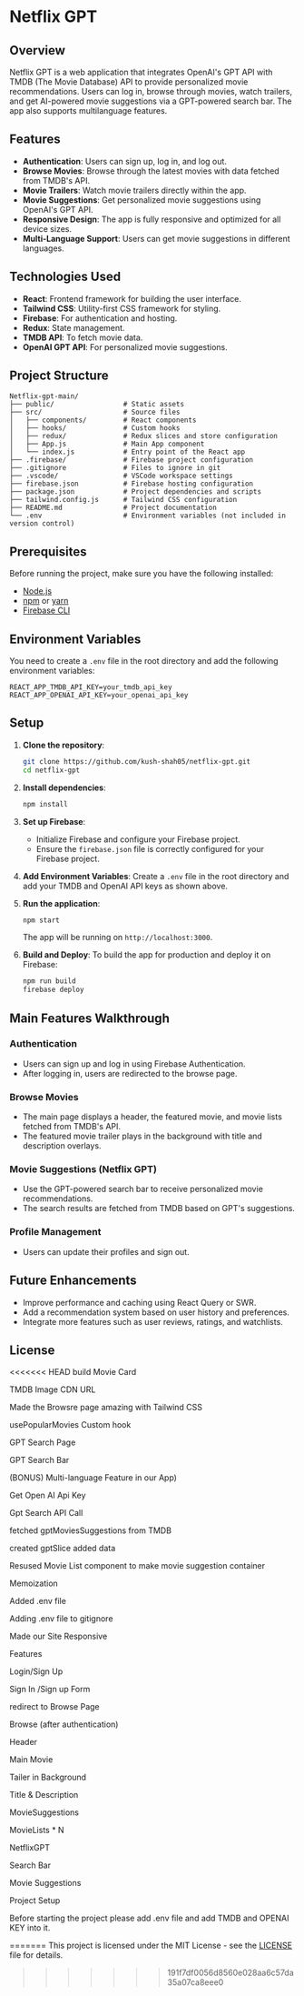 
# Netflix GPT

## Overview

Netflix GPT is a web application that integrates OpenAI's GPT API with TMDB (The Movie Database) API to provide personalized movie recommendations. Users can log in, browse through movies, watch trailers, and get AI-powered movie suggestions via a GPT-powered search bar. The app also supports multilanguage features.

## Features

- **Authentication**: Users can sign up, log in, and log out.
- **Browse Movies**: Browse through the latest movies with data fetched from TMDB's API.
- **Movie Trailers**: Watch movie trailers directly within the app.
- **Movie Suggestions**: Get personalized movie suggestions using OpenAI's GPT API.
- **Responsive Design**: The app is fully responsive and optimized for all device sizes.
- **Multi-Language Support**: Users can get movie suggestions in different languages.

## Technologies Used

- **React**: Frontend framework for building the user interface.
- **Tailwind CSS**: Utility-first CSS framework for styling.
- **Firebase**: For authentication and hosting.
- **Redux**: State management.
- **TMDB API**: To fetch movie data.
- **OpenAI GPT API**: For personalized movie suggestions.

## Project Structure

```
Netflix-gpt-main/
├── public/                 # Static assets
├── src/                    # Source files
│   ├── components/         # React components
│   ├── hooks/              # Custom hooks
│   ├── redux/              # Redux slices and store configuration
│   ├── App.js              # Main App component
│   └── index.js            # Entry point of the React app
├── .firebase/              # Firebase project configuration
├── .gitignore              # Files to ignore in git
├── .vscode/                # VSCode workspace settings
├── firebase.json           # Firebase hosting configuration
├── package.json            # Project dependencies and scripts
├── tailwind.config.js      # Tailwind CSS configuration
├── README.md               # Project documentation
└── .env                    # Environment variables (not included in version control)
```

## Prerequisites

Before running the project, make sure you have the following installed:

- [Node.js](https://nodejs.org/)
- [npm](https://www.npmjs.com/) or [yarn](https://yarnpkg.com/)
- [Firebase CLI](https://firebase.google.com/docs/cli)

## Environment Variables

You need to create a `.env` file in the root directory and add the following environment variables:

```
REACT_APP_TMDB_API_KEY=your_tmdb_api_key
REACT_APP_OPENAI_API_KEY=your_openai_api_key
```

## Setup

1. **Clone the repository**:
   ```bash
   git clone https://github.com/kush-shah05/netflix-gpt.git
   cd netflix-gpt
   ```

2. **Install dependencies**:
   ```bash
   npm install
   ```

3. **Set up Firebase**:
   - Initialize Firebase and configure your Firebase project.
   - Ensure the `firebase.json` file is correctly configured for your Firebase project.

4. **Add Environment Variables**:
   Create a `.env` file in the root directory and add your TMDB and OpenAI API keys as shown above.

5. **Run the application**:
   ```bash
   npm start
   ```

   The app will be running on `http://localhost:3000`.

6. **Build and Deploy**:
   To build the app for production and deploy it on Firebase:
   ```bash
   npm run build
   firebase deploy
   ```

## Main Features Walkthrough

### Authentication
- Users can sign up and log in using Firebase Authentication.
- After logging in, users are redirected to the browse page.

### Browse Movies
- The main page displays a header, the featured movie, and movie lists fetched from TMDB's API.
- The featured movie trailer plays in the background with title and description overlays.

### Movie Suggestions (Netflix GPT)
- Use the GPT-powered search bar to receive personalized movie recommendations.
- The search results are fetched from TMDB based on GPT's suggestions.

### Profile Management
- Users can update their profiles and sign out.

## Future Enhancements

- Improve performance and caching using React Query or SWR.
- Add a recommendation system based on user history and preferences.
- Integrate more features such as user reviews, ratings, and watchlists.

## License

<<<<<<< HEAD
build Movie Card

TMDB Image CDN URL

Made the Browsre page amazing with Tailwind CSS

usePopularMovies Custom hook

GPT Search Page

GPT Search Bar

(BONUS) Multi-language Feature in our App)

Get Open AI Api Key

Gpt Search API Call

fetched gptMoviesSuggestions from TMDB

created gptSlice added data

Resused Movie List component to make movie suggestion container

Memoization

Added .env file

Adding .env file to gitignore

Made our Site Responsive

Features

Login/Sign Up

Sign In /Sign up Form

redirect to Browse Page

Browse (after authentication)

Header

Main Movie

Tailer in Background

Title & Description

MovieSuggestions

MovieLists * N

NetflixGPT

Search Bar

Movie Suggestions

Project Setup

Before starting the project please add .env file and add TMDB and OPENAI KEY into it.

=======
This project is licensed under the MIT License - see the [LICENSE](LICENSE) file for details.
>>>>>>> 191f7df0056d8560e028aa6c57da35a07ca8eee0
